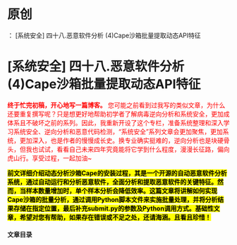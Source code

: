 # 原创
：  [系统安全] 四十八.恶意软件分析 (4)Cape沙箱批量提取动态API特征

# [系统安全] 四十八.恶意软件分析 (4)Cape沙箱批量提取动态API特征

<font color="red">**终于忙完初稿，开心地写一篇博客。** 您可能之前看到过我写的类似文章，为什么还要重复撰写呢？只是想更好地帮助初学者了解病毒逆向分析和系统安全，更加成体系且不破坏之前的系列。因此，我重新开设了这个专栏，准备系统整理和深入学习系统安全、逆向分析和恶意代码检测，“系统安全”系列文章会更加聚焦，更加系统，更加深入，也是作者的慢慢成长史。换专业确实挺难的，逆向分析也是块硬骨头，但我也试试，看看自己未来四年究竟能将它学到什么程度，漫漫长征路，偏向虎山行。享受过程，一起加油~</font>

<mark>**前文详细介绍动态分析沙箱Cape的安装过程，其是一个开源的自动恶意软件分析系统，通过自动运行和分析恶意软件，全面分析和提取恶意软件的关键特征。然而，当样本数量增加时，单个样本分析会降低效率。这篇文章将讲解如何实现Cape沙箱的批量分析，通过调用Python脚本文件来实施批量处理，并将分析结果存储在指定位置，最后补充submit.py的参数及Python调用方式。基础性文章，希望对您有帮助，如果存在错误或不足之处，还请海涵。且看且珍惜！**</mark>

#### 文章目录
